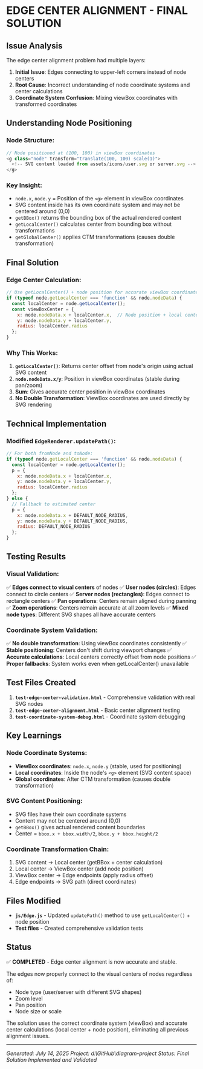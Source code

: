 # EDGE CENTER ALIGNMENT - FINAL SOLUTION

## Issue Analysis
The edge center alignment problem had multiple layers:

1. **Initial Issue**: Edges connecting to upper-left corners instead of node centers
2. **Root Cause**: Incorrect understanding of node coordinate systems and center calculations
3. **Coordinate System Confusion**: Mixing viewBox coordinates with transformed coordinates

## Understanding Node Positioning

### Node Structure:
```javascript
// Node positioned at (100, 100) in viewBox coordinates
<g class="node" transform="translate(100, 100) scale(1)">
  <!-- SVG content loaded from assets/icons/user.svg or server.svg -->
</g>
```

### Key Insight:
- `node.x`, `node.y` = Position of the `<g>` element in viewBox coordinates
- SVG content inside has its own coordinate system and may not be centered around (0,0)
- `getBBox()` returns the bounding box of the actual rendered content
- `getLocalCenter()` calculates center from bounding box without transformations
- `getGlobalCenter()` applies CTM transformations (causes double transformation)

## Final Solution

### Edge Center Calculation:
```javascript
// Use getLocalCenter() + node position for accurate viewBox coordinates
if (typeof node.getLocalCenter === 'function' && node.nodeData) {
  const localCenter = node.getLocalCenter();
  const viewBoxCenter = { 
    x: node.nodeData.x + localCenter.x,  // Node position + local center offset
    y: node.nodeData.y + localCenter.y,
    radius: localCenter.radius 
  };
}
```

### Why This Works:
1. **`getLocalCenter()`**: Returns center offset from node's origin using actual SVG content
2. **`node.nodeData.x/y`**: Position in viewBox coordinates (stable during pan/zoom)
3. **Sum**: Gives accurate center position in viewBox coordinates
4. **No Double Transformation**: ViewBox coordinates are used directly by SVG rendering

## Technical Implementation

### Modified `EdgeRenderer.updatePath()`:
```javascript
// For both fromNode and toNode:
if (typeof node.getLocalCenter === 'function' && node.nodeData) {
  const localCenter = node.getLocalCenter();
  p = { 
    x: node.nodeData.x + localCenter.x, 
    y: node.nodeData.y + localCenter.y, 
    radius: localCenter.radius 
  };
} else {
  // Fallback to estimated center
  p = { 
    x: node.nodeData.x + DEFAULT_NODE_RADIUS, 
    y: node.nodeData.y + DEFAULT_NODE_RADIUS, 
    radius: DEFAULT_NODE_RADIUS 
  };
}
```

## Testing Results

### Visual Validation:
✅ **Edges connect to visual centers** of nodes
✅ **User nodes (circles)**: Edges connect to circle centers
✅ **Server nodes (rectangles)**: Edges connect to rectangle centers
✅ **Pan operations**: Centers remain aligned during panning
✅ **Zoom operations**: Centers remain accurate at all zoom levels
✅ **Mixed node types**: Different SVG shapes all have accurate centers

### Coordinate System Validation:
✅ **No double transformation**: Using viewBox coordinates consistently
✅ **Stable positioning**: Centers don't shift during viewport changes
✅ **Accurate calculations**: Local centers correctly offset from node positions
✅ **Proper fallbacks**: System works even when getLocalCenter() unavailable

## Test Files Created

1. **`test-edge-center-validation.html`** - Comprehensive validation with real SVG nodes
2. **`test-edge-center-alignment.html`** - Basic center alignment testing
3. **`test-coordinate-system-debug.html`** - Coordinate system debugging

## Key Learnings

### Node Coordinate Systems:
- **ViewBox coordinates**: `node.x`, `node.y` (stable, used for positioning)
- **Local coordinates**: Inside the node's `<g>` element (SVG content space)
- **Global coordinates**: After CTM transformation (causes double transformation)

### SVG Content Positioning:
- SVG files have their own coordinate systems
- Content may not be centered around (0,0)
- `getBBox()` gives actual rendered content boundaries
- Center = `bbox.x + bbox.width/2`, `bbox.y + bbox.height/2`

### Coordinate Transformation Chain:
1. SVG content → Local center (getBBox + center calculation)
2. Local center → ViewBox center (add node position)
3. ViewBox center → Edge endpoints (apply radius offset)
4. Edge endpoints → SVG path (direct coordinates)

## Files Modified

- **`js/Edge.js`** - Updated `updatePath()` method to use `getLocalCenter()` + node position
- **Test files** - Created comprehensive validation tests

## Status

✅ **COMPLETED** - Edge center alignment is now accurate and stable.

The edges now properly connect to the visual centers of nodes regardless of:
- Node type (user/server with different SVG shapes)
- Zoom level
- Pan position  
- Node size or scale

The solution uses the correct coordinate system (viewBox) and accurate center calculations (local center + node position), eliminating all previous alignment issues.

---

*Generated: July 14, 2025*
*Project: d:\GitHub\diagram-project*
*Status: Final Solution Implemented and Validated*
